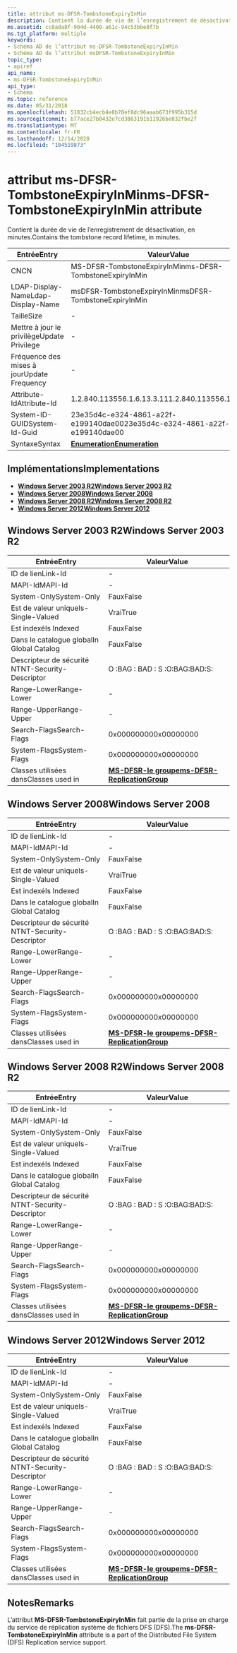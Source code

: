```yaml
---
title: attribut ms-DFSR-TombstoneExpiryInMin
description: Contient la durée de vie de l’enregistrement de désactivation, en minutes.
ms.assetid: cc8ada8f-904d-4400-a61c-94c53bbe8f7b
ms.tgt_platform: multiple
keywords:
- Schéma AD de l’attribut ms-DFSR-TombstoneExpiryInMin
- Schéma AD de l’attribut msDFSR-TombstoneExpiryInMin
topic_type:
- apiref
api_name:
- ms-DFSR-TombstoneExpiryInMin
api_type:
- Schema
ms.topic: reference
ms.date: 05/31/2018
ms.openlocfilehash: 51832cb4ecb4e8b70ef8dc96aaab673f995b315d
ms.sourcegitcommit: b77ace27b0432e7cd3863191b11926be032fbe2f
ms.translationtype: MT
ms.contentlocale: fr-FR
ms.lasthandoff: 12/14/2020
ms.locfileid: "104519873"
---
```

# <a name="ms-dfsr-tombstoneexpiryinmin-attribute"></a><span data-ttu-id="6a2e7-105">attribut ms-DFSR-TombstoneExpiryInMin</span><span class="sxs-lookup"><span data-stu-id="6a2e7-105">ms-DFSR-TombstoneExpiryInMin attribute</span></span>

<span data-ttu-id="6a2e7-106">Contient la durée de vie de l’enregistrement de désactivation, en minutes.</span><span class="sxs-lookup"><span data-stu-id="6a2e7-106">Contains the tombstone record lifetime, in minutes.</span></span>



| <span data-ttu-id="6a2e7-107">Entrée</span><span class="sxs-lookup"><span data-stu-id="6a2e7-107">Entry</span></span> | <span data-ttu-id="6a2e7-108">Valeur</span><span class="sxs-lookup"><span data-stu-id="6a2e7-108">Value</span></span> |
|-------------------|--------------------------------------|
| <span data-ttu-id="6a2e7-109">CN</span><span class="sxs-lookup"><span data-stu-id="6a2e7-109">CN</span></span>                | <span data-ttu-id="6a2e7-110">MS-DFSR-TombstoneExpiryInMin</span><span class="sxs-lookup"><span data-stu-id="6a2e7-110">ms-DFSR-TombstoneExpiryInMin</span></span>         |
| <span data-ttu-id="6a2e7-111">LDAP-Display-Name</span><span class="sxs-lookup"><span data-stu-id="6a2e7-111">Ldap-Display-Name</span></span> | <span data-ttu-id="6a2e7-112">msDFSR-TombstoneExpiryInMin</span><span class="sxs-lookup"><span data-stu-id="6a2e7-112">msDFSR-TombstoneExpiryInMin</span></span>          |
| <span data-ttu-id="6a2e7-113">Taille</span><span class="sxs-lookup"><span data-stu-id="6a2e7-113">Size</span></span>              | \-                                   |
| <span data-ttu-id="6a2e7-114">Mettre à jour le privilège</span><span class="sxs-lookup"><span data-stu-id="6a2e7-114">Update Privilege</span></span>  | \-                                   |
| <span data-ttu-id="6a2e7-115">Fréquence des mises à jour</span><span class="sxs-lookup"><span data-stu-id="6a2e7-115">Update Frequency</span></span>  | \-                                   |
| <span data-ttu-id="6a2e7-116">Attribute-Id</span><span class="sxs-lookup"><span data-stu-id="6a2e7-116">Attribute-Id</span></span>      | <span data-ttu-id="6a2e7-117">1.2.840.113556.1.6.13.3.11</span><span class="sxs-lookup"><span data-stu-id="6a2e7-117">1.2.840.113556.1.6.13.3.11</span></span>           |
| <span data-ttu-id="6a2e7-118">System-ID-GUID</span><span class="sxs-lookup"><span data-stu-id="6a2e7-118">System-Id-Guid</span></span>    | <span data-ttu-id="6a2e7-119">23e35d4c-e324-4861-a22f-e199140dae00</span><span class="sxs-lookup"><span data-stu-id="6a2e7-119">23e35d4c-e324-4861-a22f-e199140dae00</span></span> |
| <span data-ttu-id="6a2e7-120">Syntaxe</span><span class="sxs-lookup"><span data-stu-id="6a2e7-120">Syntax</span></span>            | [<span data-ttu-id="6a2e7-121">**Enumeration**</span><span class="sxs-lookup"><span data-stu-id="6a2e7-121">**Enumeration**</span></span>](s-enumeration.md) |



## <a name="implementations"></a><span data-ttu-id="6a2e7-122">Implémentations</span><span class="sxs-lookup"><span data-stu-id="6a2e7-122">Implementations</span></span>

-   [<span data-ttu-id="6a2e7-123">**Windows Server 2003 R2**</span><span class="sxs-lookup"><span data-stu-id="6a2e7-123">**Windows Server 2003 R2**</span></span>](#windows-server-2003-r2)
-   [<span data-ttu-id="6a2e7-124">**Windows Server 2008**</span><span class="sxs-lookup"><span data-stu-id="6a2e7-124">**Windows Server 2008**</span></span>](#windows-server-2008)
-   [<span data-ttu-id="6a2e7-125">**Windows Server 2008 R2**</span><span class="sxs-lookup"><span data-stu-id="6a2e7-125">**Windows Server 2008 R2**</span></span>](#windows-server-2008-r2)
-   [<span data-ttu-id="6a2e7-126">**Windows Server 2012**</span><span class="sxs-lookup"><span data-stu-id="6a2e7-126">**Windows Server 2012**</span></span>](#windows-server-2012)

## <a name="windows-server-2003-r2"></a><span data-ttu-id="6a2e7-127">Windows Server 2003 R2</span><span class="sxs-lookup"><span data-stu-id="6a2e7-127">Windows Server 2003 R2</span></span>



| <span data-ttu-id="6a2e7-128">Entrée</span><span class="sxs-lookup"><span data-stu-id="6a2e7-128">Entry</span></span> | <span data-ttu-id="6a2e7-129">Valeur</span><span class="sxs-lookup"><span data-stu-id="6a2e7-129">Value</span></span> |
|------------------------|--------------------------------------------------------------------------|
| <span data-ttu-id="6a2e7-130">ID de lien</span><span class="sxs-lookup"><span data-stu-id="6a2e7-130">Link-Id</span></span>                | \-                                                                       |
| <span data-ttu-id="6a2e7-131">MAPI-Id</span><span class="sxs-lookup"><span data-stu-id="6a2e7-131">MAPI-Id</span></span>                | \-                                                                       |
| <span data-ttu-id="6a2e7-132">System-Only</span><span class="sxs-lookup"><span data-stu-id="6a2e7-132">System-Only</span></span>            | <span data-ttu-id="6a2e7-133">Faux</span><span class="sxs-lookup"><span data-stu-id="6a2e7-133">False</span></span>                                                                    |
| <span data-ttu-id="6a2e7-134">Est de valeur unique</span><span class="sxs-lookup"><span data-stu-id="6a2e7-134">Is-Single-Valued</span></span>       | <span data-ttu-id="6a2e7-135">Vrai</span><span class="sxs-lookup"><span data-stu-id="6a2e7-135">True</span></span>                                                                     |
| <span data-ttu-id="6a2e7-136">Est indexé</span><span class="sxs-lookup"><span data-stu-id="6a2e7-136">Is Indexed</span></span>             | <span data-ttu-id="6a2e7-137">Faux</span><span class="sxs-lookup"><span data-stu-id="6a2e7-137">False</span></span>                                                                    |
| <span data-ttu-id="6a2e7-138">Dans le catalogue global</span><span class="sxs-lookup"><span data-stu-id="6a2e7-138">In Global Catalog</span></span>      | <span data-ttu-id="6a2e7-139">Faux</span><span class="sxs-lookup"><span data-stu-id="6a2e7-139">False</span></span>                                                                    |
| <span data-ttu-id="6a2e7-140">Descripteur de sécurité NT</span><span class="sxs-lookup"><span data-stu-id="6a2e7-140">NT-Security-Descriptor</span></span> | <span data-ttu-id="6a2e7-141">O :BAG : BAD : S :</span><span class="sxs-lookup"><span data-stu-id="6a2e7-141">O:BAG:BAD:S:</span></span>                                                             |
| <span data-ttu-id="6a2e7-142">Range-Lower</span><span class="sxs-lookup"><span data-stu-id="6a2e7-142">Range-Lower</span></span>            | \-                                                                       |
| <span data-ttu-id="6a2e7-143">Range-Upper</span><span class="sxs-lookup"><span data-stu-id="6a2e7-143">Range-Upper</span></span>            | \-                                                                       |
| <span data-ttu-id="6a2e7-144">Search-Flags</span><span class="sxs-lookup"><span data-stu-id="6a2e7-144">Search-Flags</span></span>           | <span data-ttu-id="6a2e7-145">0x00000000</span><span class="sxs-lookup"><span data-stu-id="6a2e7-145">0x00000000</span></span>                                                               |
| <span data-ttu-id="6a2e7-146">System-Flags</span><span class="sxs-lookup"><span data-stu-id="6a2e7-146">System-Flags</span></span>           | <span data-ttu-id="6a2e7-147">0x00000000</span><span class="sxs-lookup"><span data-stu-id="6a2e7-147">0x00000000</span></span>                                                               |
| <span data-ttu-id="6a2e7-148">Classes utilisées dans</span><span class="sxs-lookup"><span data-stu-id="6a2e7-148">Classes used in</span></span>        | [<span data-ttu-id="6a2e7-149">**MS-DFSR-le groupe**</span><span class="sxs-lookup"><span data-stu-id="6a2e7-149">**ms-DFSR-ReplicationGroup**</span></span>](c-msdfsr-replicationgroup.md)<br/> |



## <a name="windows-server-2008"></a><span data-ttu-id="6a2e7-150">Windows Server 2008</span><span class="sxs-lookup"><span data-stu-id="6a2e7-150">Windows Server 2008</span></span>



| <span data-ttu-id="6a2e7-151">Entrée</span><span class="sxs-lookup"><span data-stu-id="6a2e7-151">Entry</span></span> | <span data-ttu-id="6a2e7-152">Valeur</span><span class="sxs-lookup"><span data-stu-id="6a2e7-152">Value</span></span> |
|------------------------|--------------------------------------------------------------------------|
| <span data-ttu-id="6a2e7-153">ID de lien</span><span class="sxs-lookup"><span data-stu-id="6a2e7-153">Link-Id</span></span>                | \-                                                                       |
| <span data-ttu-id="6a2e7-154">MAPI-Id</span><span class="sxs-lookup"><span data-stu-id="6a2e7-154">MAPI-Id</span></span>                | \-                                                                       |
| <span data-ttu-id="6a2e7-155">System-Only</span><span class="sxs-lookup"><span data-stu-id="6a2e7-155">System-Only</span></span>            | <span data-ttu-id="6a2e7-156">Faux</span><span class="sxs-lookup"><span data-stu-id="6a2e7-156">False</span></span>                                                                    |
| <span data-ttu-id="6a2e7-157">Est de valeur unique</span><span class="sxs-lookup"><span data-stu-id="6a2e7-157">Is-Single-Valued</span></span>       | <span data-ttu-id="6a2e7-158">Vrai</span><span class="sxs-lookup"><span data-stu-id="6a2e7-158">True</span></span>                                                                     |
| <span data-ttu-id="6a2e7-159">Est indexé</span><span class="sxs-lookup"><span data-stu-id="6a2e7-159">Is Indexed</span></span>             | <span data-ttu-id="6a2e7-160">Faux</span><span class="sxs-lookup"><span data-stu-id="6a2e7-160">False</span></span>                                                                    |
| <span data-ttu-id="6a2e7-161">Dans le catalogue global</span><span class="sxs-lookup"><span data-stu-id="6a2e7-161">In Global Catalog</span></span>      | <span data-ttu-id="6a2e7-162">Faux</span><span class="sxs-lookup"><span data-stu-id="6a2e7-162">False</span></span>                                                                    |
| <span data-ttu-id="6a2e7-163">Descripteur de sécurité NT</span><span class="sxs-lookup"><span data-stu-id="6a2e7-163">NT-Security-Descriptor</span></span> | <span data-ttu-id="6a2e7-164">O :BAG : BAD : S :</span><span class="sxs-lookup"><span data-stu-id="6a2e7-164">O:BAG:BAD:S:</span></span>                                                             |
| <span data-ttu-id="6a2e7-165">Range-Lower</span><span class="sxs-lookup"><span data-stu-id="6a2e7-165">Range-Lower</span></span>            | \-                                                                       |
| <span data-ttu-id="6a2e7-166">Range-Upper</span><span class="sxs-lookup"><span data-stu-id="6a2e7-166">Range-Upper</span></span>            | \-                                                                       |
| <span data-ttu-id="6a2e7-167">Search-Flags</span><span class="sxs-lookup"><span data-stu-id="6a2e7-167">Search-Flags</span></span>           | <span data-ttu-id="6a2e7-168">0x00000000</span><span class="sxs-lookup"><span data-stu-id="6a2e7-168">0x00000000</span></span>                                                               |
| <span data-ttu-id="6a2e7-169">System-Flags</span><span class="sxs-lookup"><span data-stu-id="6a2e7-169">System-Flags</span></span>           | <span data-ttu-id="6a2e7-170">0x00000000</span><span class="sxs-lookup"><span data-stu-id="6a2e7-170">0x00000000</span></span>                                                               |
| <span data-ttu-id="6a2e7-171">Classes utilisées dans</span><span class="sxs-lookup"><span data-stu-id="6a2e7-171">Classes used in</span></span>        | [<span data-ttu-id="6a2e7-172">**MS-DFSR-le groupe**</span><span class="sxs-lookup"><span data-stu-id="6a2e7-172">**ms-DFSR-ReplicationGroup**</span></span>](c-msdfsr-replicationgroup.md)<br/> |



## <a name="windows-server-2008-r2"></a><span data-ttu-id="6a2e7-173">Windows Server 2008 R2</span><span class="sxs-lookup"><span data-stu-id="6a2e7-173">Windows Server 2008 R2</span></span>



| <span data-ttu-id="6a2e7-174">Entrée</span><span class="sxs-lookup"><span data-stu-id="6a2e7-174">Entry</span></span> | <span data-ttu-id="6a2e7-175">Valeur</span><span class="sxs-lookup"><span data-stu-id="6a2e7-175">Value</span></span> |
|------------------------|--------------------------------------------------------------------------|
| <span data-ttu-id="6a2e7-176">ID de lien</span><span class="sxs-lookup"><span data-stu-id="6a2e7-176">Link-Id</span></span>                | \-                                                                       |
| <span data-ttu-id="6a2e7-177">MAPI-Id</span><span class="sxs-lookup"><span data-stu-id="6a2e7-177">MAPI-Id</span></span>                | \-                                                                       |
| <span data-ttu-id="6a2e7-178">System-Only</span><span class="sxs-lookup"><span data-stu-id="6a2e7-178">System-Only</span></span>            | <span data-ttu-id="6a2e7-179">Faux</span><span class="sxs-lookup"><span data-stu-id="6a2e7-179">False</span></span>                                                                    |
| <span data-ttu-id="6a2e7-180">Est de valeur unique</span><span class="sxs-lookup"><span data-stu-id="6a2e7-180">Is-Single-Valued</span></span>       | <span data-ttu-id="6a2e7-181">Vrai</span><span class="sxs-lookup"><span data-stu-id="6a2e7-181">True</span></span>                                                                     |
| <span data-ttu-id="6a2e7-182">Est indexé</span><span class="sxs-lookup"><span data-stu-id="6a2e7-182">Is Indexed</span></span>             | <span data-ttu-id="6a2e7-183">Faux</span><span class="sxs-lookup"><span data-stu-id="6a2e7-183">False</span></span>                                                                    |
| <span data-ttu-id="6a2e7-184">Dans le catalogue global</span><span class="sxs-lookup"><span data-stu-id="6a2e7-184">In Global Catalog</span></span>      | <span data-ttu-id="6a2e7-185">Faux</span><span class="sxs-lookup"><span data-stu-id="6a2e7-185">False</span></span>                                                                    |
| <span data-ttu-id="6a2e7-186">Descripteur de sécurité NT</span><span class="sxs-lookup"><span data-stu-id="6a2e7-186">NT-Security-Descriptor</span></span> | <span data-ttu-id="6a2e7-187">O :BAG : BAD : S :</span><span class="sxs-lookup"><span data-stu-id="6a2e7-187">O:BAG:BAD:S:</span></span>                                                             |
| <span data-ttu-id="6a2e7-188">Range-Lower</span><span class="sxs-lookup"><span data-stu-id="6a2e7-188">Range-Lower</span></span>            | \-                                                                       |
| <span data-ttu-id="6a2e7-189">Range-Upper</span><span class="sxs-lookup"><span data-stu-id="6a2e7-189">Range-Upper</span></span>            | \-                                                                       |
| <span data-ttu-id="6a2e7-190">Search-Flags</span><span class="sxs-lookup"><span data-stu-id="6a2e7-190">Search-Flags</span></span>           | <span data-ttu-id="6a2e7-191">0x00000000</span><span class="sxs-lookup"><span data-stu-id="6a2e7-191">0x00000000</span></span>                                                               |
| <span data-ttu-id="6a2e7-192">System-Flags</span><span class="sxs-lookup"><span data-stu-id="6a2e7-192">System-Flags</span></span>           | <span data-ttu-id="6a2e7-193">0x00000000</span><span class="sxs-lookup"><span data-stu-id="6a2e7-193">0x00000000</span></span>                                                               |
| <span data-ttu-id="6a2e7-194">Classes utilisées dans</span><span class="sxs-lookup"><span data-stu-id="6a2e7-194">Classes used in</span></span>        | [<span data-ttu-id="6a2e7-195">**MS-DFSR-le groupe**</span><span class="sxs-lookup"><span data-stu-id="6a2e7-195">**ms-DFSR-ReplicationGroup**</span></span>](c-msdfsr-replicationgroup.md)<br/> |



## <a name="windows-server-2012"></a><span data-ttu-id="6a2e7-196">Windows Server 2012</span><span class="sxs-lookup"><span data-stu-id="6a2e7-196">Windows Server 2012</span></span>



| <span data-ttu-id="6a2e7-197">Entrée</span><span class="sxs-lookup"><span data-stu-id="6a2e7-197">Entry</span></span> | <span data-ttu-id="6a2e7-198">Valeur</span><span class="sxs-lookup"><span data-stu-id="6a2e7-198">Value</span></span> |
|------------------------|--------------------------------------------------------------------------|
| <span data-ttu-id="6a2e7-199">ID de lien</span><span class="sxs-lookup"><span data-stu-id="6a2e7-199">Link-Id</span></span>                | \-                                                                       |
| <span data-ttu-id="6a2e7-200">MAPI-Id</span><span class="sxs-lookup"><span data-stu-id="6a2e7-200">MAPI-Id</span></span>                | \-                                                                       |
| <span data-ttu-id="6a2e7-201">System-Only</span><span class="sxs-lookup"><span data-stu-id="6a2e7-201">System-Only</span></span>            | <span data-ttu-id="6a2e7-202">Faux</span><span class="sxs-lookup"><span data-stu-id="6a2e7-202">False</span></span>                                                                    |
| <span data-ttu-id="6a2e7-203">Est de valeur unique</span><span class="sxs-lookup"><span data-stu-id="6a2e7-203">Is-Single-Valued</span></span>       | <span data-ttu-id="6a2e7-204">Vrai</span><span class="sxs-lookup"><span data-stu-id="6a2e7-204">True</span></span>                                                                     |
| <span data-ttu-id="6a2e7-205">Est indexé</span><span class="sxs-lookup"><span data-stu-id="6a2e7-205">Is Indexed</span></span>             | <span data-ttu-id="6a2e7-206">Faux</span><span class="sxs-lookup"><span data-stu-id="6a2e7-206">False</span></span>                                                                    |
| <span data-ttu-id="6a2e7-207">Dans le catalogue global</span><span class="sxs-lookup"><span data-stu-id="6a2e7-207">In Global Catalog</span></span>      | <span data-ttu-id="6a2e7-208">Faux</span><span class="sxs-lookup"><span data-stu-id="6a2e7-208">False</span></span>                                                                    |
| <span data-ttu-id="6a2e7-209">Descripteur de sécurité NT</span><span class="sxs-lookup"><span data-stu-id="6a2e7-209">NT-Security-Descriptor</span></span> | <span data-ttu-id="6a2e7-210">O :BAG : BAD : S :</span><span class="sxs-lookup"><span data-stu-id="6a2e7-210">O:BAG:BAD:S:</span></span>                                                             |
| <span data-ttu-id="6a2e7-211">Range-Lower</span><span class="sxs-lookup"><span data-stu-id="6a2e7-211">Range-Lower</span></span>            | \-                                                                       |
| <span data-ttu-id="6a2e7-212">Range-Upper</span><span class="sxs-lookup"><span data-stu-id="6a2e7-212">Range-Upper</span></span>            | \-                                                                       |
| <span data-ttu-id="6a2e7-213">Search-Flags</span><span class="sxs-lookup"><span data-stu-id="6a2e7-213">Search-Flags</span></span>           | <span data-ttu-id="6a2e7-214">0x00000000</span><span class="sxs-lookup"><span data-stu-id="6a2e7-214">0x00000000</span></span>                                                               |
| <span data-ttu-id="6a2e7-215">System-Flags</span><span class="sxs-lookup"><span data-stu-id="6a2e7-215">System-Flags</span></span>           | <span data-ttu-id="6a2e7-216">0x00000000</span><span class="sxs-lookup"><span data-stu-id="6a2e7-216">0x00000000</span></span>                                                               |
| <span data-ttu-id="6a2e7-217">Classes utilisées dans</span><span class="sxs-lookup"><span data-stu-id="6a2e7-217">Classes used in</span></span>        | [<span data-ttu-id="6a2e7-218">**MS-DFSR-le groupe**</span><span class="sxs-lookup"><span data-stu-id="6a2e7-218">**ms-DFSR-ReplicationGroup**</span></span>](c-msdfsr-replicationgroup.md)<br/> |



## <a name="remarks"></a><span data-ttu-id="6a2e7-219">Notes</span><span class="sxs-lookup"><span data-stu-id="6a2e7-219">Remarks</span></span>

<span data-ttu-id="6a2e7-220">L’attribut **MS-DFSR-TombstoneExpiryInMin** fait partie de la prise en charge du service de réplication système de fichiers DFS (DFS).</span><span class="sxs-lookup"><span data-stu-id="6a2e7-220">The **ms-DFSR-TombstoneExpiryInMin** attribute is a part of the Distributed File System (DFS) Replication service support.</span></span>

 

 





